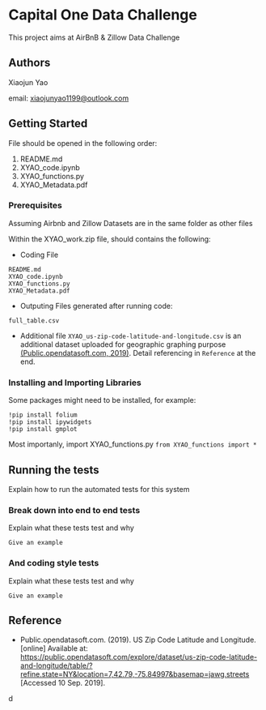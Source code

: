 # Capital One Data Challenge

This project aims at AirBnB & Zillow Data Challenge

## Authors
Xiaojun Yao

email: xiaojunyao1199@outlook.com

## Getting Started
File should be opened in the following order:
1. README.md
2. XYAO_code.ipynb
3. XYAO_functions.py
4. XYAO_Metadata.pdf

### Prerequisites
Assuming Airbnb and Zillow Datasets are in the same folder as other files

Within the XYAO_work.zip file, should contains the following:
* Coding File
```
README.md
XYAO_code.ipynb
XYAO_functions.py
XYAO_Metadata.pdf
```
* Outputing Files generated after running code:
```
full_table.csv
```
* Additional file
  `XYAO_us-zip-code-latitude-and-longitude.csv` is an additional dataset uploaded for geographic graphing purpose [(Public.opendatasoft.com, 2019)](https://public.opendatasoft.com/explore/dataset/us-zip-code-latitude-and-longitude/table/?refine.state=NY&location=7,42.79,-75.84997&basemap=jawg.streets). Detail referencing in `Reference` at the end.


### Installing and Importing Libraries

Some packages might need to be installed, for example:
```
!pip install folium
!pip install ipywidgets
!pip install gmplot
```
Most importanly, import XYAO_functions.py
```from XYAO_functions import *```

## Running the tests

Explain how to run the automated tests for this system

### Break down into end to end tests

Explain what these tests test and why

```
Give an example
```

### And coding style tests

Explain what these tests test and why

```
Give an example
```


## Reference

* Public.opendatasoft.com. (2019). US Zip Code Latitude and Longitude. [online] Available at: https://public.opendatasoft.com/explore/dataset/us-zip-code-latitude-and-longitude/table/?refine.state=NY&location=7,42.79,-75.84997&basemap=jawg.streets [Accessed 10 Sep. 2019].

d
